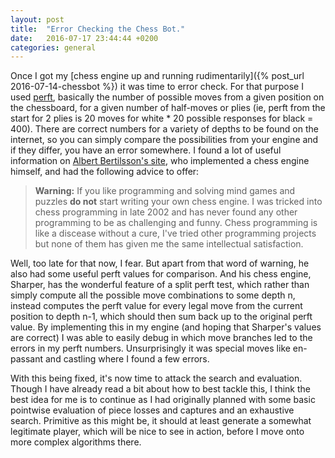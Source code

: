 ```yaml
---
layout: post
title:  "Error Checking the Chess Bot."
date:   2016-07-17 23:44:44 +0200
categories: general
---
```

Once I got my [chess engine up and running rudimentarily]({% post_url 2016-07-14-chessbot %}) it was time to error check. For that purpose I used [perft][perft-wiki], basically the number of possible moves from a given position on the chessboard, for a given number of half-moves or plies (ie, perft from the start for 2 plies is 20 moves for white * 20 possible responses for black = 400). There are correct numbers for a variety of depths to be found on the internet, so you can simply compare the possibilities from your engine and if they differ, you have an error somewhere. I found a lot of useful information on [Albert Bertilsson's site][albert-page], who implemented a chess engine himself, and had the following advice to offer:

> **Warning:**
> If you like programming and solving mind games and puzzles **do not** start writing your own chess engine. I was tricked into chess programming in late 2002 and has never found any other programming to be as challenging and funny. Chess programming is like a discease without a cure, I've tried other programming projects but none of them has given me the same intellectual satisfaction. 

Well, too late for that now, I fear. But apart from that word of warning, he also had some useful perft values for comparison. And his chess engine, Sharper, has the wonderful feature of a split perft test, which rather than simply compute all the possible move combinations to some depth n, instead computes the perft value for every legal move from the current position to depth n-1, which should then sum back up to the original perft value. By implementing this in my engine (and hoping that Sharper's values are correct) I was able to easily debug in which move branches led to the errors in my perft numbers. Unsurprisingly it was special moves like en-passant and castling where I found a few errors.

With this being fixed, it's now time to attack the search and evaluation. Though I have already read a bit about how to best tackle this, I think the best idea for me is to continue as I had originally planned with some basic pointwise evaluation of piece losses and captures and an exhaustive search. Primitive as this might be, it should at least generate a somewhat legitimate player, which will be nice to see in action, before I move onto more complex algorithms there. 


[albert-page]: http://www.albert.nu/programs/sharper/perft/
[perft-wiki]: https://chessprogramming.wikispaces.com/Perft+Results
